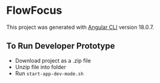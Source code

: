 # FlowFocus

This project was generated with [Angular CLI](https://github.com/angular/angular-cli) version 18.0.7.

## To Run Developer Prototype

- Download project as a .zip file
- Unzip file into folder
- Run `start-app-dev-mode.sh`
